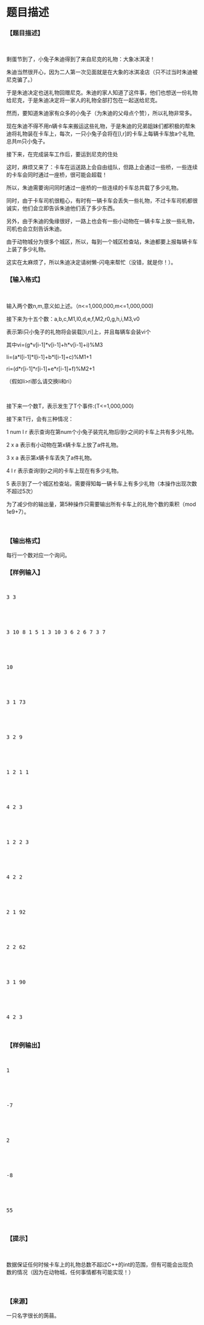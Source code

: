 # 题目描述


<h3>
【题目描述】
</h3>
<p>
<br/>
</p>
<p>
剩蛋节到了，小兔子朱迪得到了来自尼克的礼物：大象冰淇凌！
</p>
<p>
朱迪当然很开心，因为二人第一次见面就是在大象的冰淇凌店（只不过当时朱迪被尼克骗了。）
</p>
<p>
于是朱迪决定也送礼物回赠尼克。朱迪的家人知道了这件事，他们也想送一份礼物给尼克，于是朱迪决定将一家人的礼物全部打包在一起送给尼克。
</p>
<p>
然而，要知道朱迪家有众多的小兔子（为朱迪的父母点个赞），所以礼物非常多。
</p>
<p>
现在朱迪不得不用n辆卡车来搬运这些礼物，于是朱迪的兄弟姐妹们都积极的帮朱迪将礼物装在卡车上，每次，一只小兔子会将在[l,r]的卡车上每辆卡车放a个礼物,总共m只小兔子。
</p>
<p>
接下来，在完成装车工作后，要运到尼克的住处
</p>
<p>
这时，麻烦又来了：卡车在运送路上会自由组队，但路上会通过一些桥，一些连续的卡车会同时通过一座桥，很可能会超载！
</p>
<p>
所以，朱迪需要询问同时通过一座桥的一些连续的卡车总共载了多少礼物。
</p>
<p>
同时，由于卡车司机很粗心，有时有一辆卡车会丢失一些礼物，不过卡车司机都很诚实，他们会立即告诉朱迪他们丢了多少东西。
</p>
<p>
另外，由于朱迪的兔缘很好，一路上也会有一些小动物在一辆卡车上放一些礼物，司机也会立刻告诉朱迪。
</p>
<p>
由于动物城分为很多个城区，所以，每到一个城区检查站，朱迪都要上报每辆卡车上装了多少礼物。
</p>
<p>
这实在太麻烦了，所以朱迪决定请树懒-闪电来帮忙（没错，就是你！）。
</p>
<h3>
【输入格式】
</h3>
<p>
<br/>
</p>
<p>
输入两个数n,m,意义如上述。（n&lt;=1,000,000,m&lt;=1,000,000)
</p>
<p>
接下来为十五个数：a,b,c,M1,l0,d,e,f,M2,r0,g,h,i,M3,v0
</p>
<p>
表示第i只小兔子的礼物将会装载[li,ri]上，并且每辆车会装vi个
</p>
<p>
其中vi=(g*v[i-1]*v[i-1]+h*v[i-1]+i)%M3
</p>
<p>
li=(a*l[i-1]*l[i-1]+b*l[i-1]+c)%M1+1
</p>
<p>
ri=(d*r[i-1]*r[i-1]+e*r[i-1]+f)%M2+1
</p>
<p>
（假如li&gt;ri那么请交换li和ri）
</p>
<p>
<br/>
</p>
<p>
接下来一个数T，表示发生了T个事件:(T&lt;=1,000,000)
</p>
<p>
接下来T行，会有三种情况：
</p>
<p>
1 num l r 表示查询在第num个小兔子装完礼物后l到r之间的卡车上共有多少礼物。
</p>
<p>
2 x a 表示有小动物在第x辆卡车上放了a件礼物。
</p>
<p>
3 x a 表示第x辆卡车丢失了a件礼物。
</p>
<p>
4 l r 表示查询l到r之间的卡车上现在有多少礼物。
</p>
<p>
5 表示到了一个城区检查站，需要得知每一辆卡车上有多少礼物（本操作出现次数不超过5次）
</p>
<p>
为了减少你的输出量，第5种操作只需要输出所有卡车上的礼物个数的乘积（mod 1e9+7）。
</p>
<p>
<br/>
</p>
<h3>
【输出格式】
</h3>
<p>
每行一个数对应一个询问。
</p>
<h3>
【样例输入】
</h3>
<pre><p>
3 3
</p>

<p>
3 10 8 1 5 1 3 10 3 6 2 6 7 3 7
</p>

<p>
10
</p>

<p>
3 1 73
</p>

<p>
3 2 9
</p>

<p>
1 2 1 1
</p>

<p>
4 2 3
</p>

<p>
1 2 2 3
</p>

<p>
4 2 2
</p>

<p>
2 1 92
</p>

<p>
2 2 62
</p>

<p>
3 1 90
</p>

<p>
4 2 3
</p>
</pre>
<h3>
【样例输出】
</h3>
<pre><p>
1
</p>

<p>
-7
</p>

<p>
2
</p>

<p>
-8
</p>

<p>
55
</p>
</pre>
<h3>
【提示】
</h3>
<p>
<br/>
</p>
<p>
数据保证任何时候卡车上的礼物总数不超过C++的int的范围，但有可能会出现负数的情况（因为在动物城，任何事情都有可能实现！）
</p>
<p>
<br/>
</p>
<h3>
【来源】
</h3>
<p>
一只名字很长的蒟蒻。
</p>
